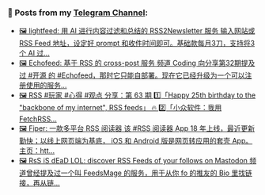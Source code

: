 ### 📰 Posts from my [Telegram Channel](https://t.me/s/aboutrss):
<!-- BLOG-POST-LIST:START -->
- [🖼 lightfeed: 用 AI 进行内容过滤和总结的 RSS2Newsletter 服务 输入网站或 RSS Feed 地址，设定好 prompt 和收件时间即可。基础款每月3刀，支持将3个 AI 过...](https://t.me/aboutrss/1448)
- [🖼 Echofeed: 基于 RSS 的 cross-post 服务 频道 Coding 向分享第32期提及过 #开源 的 #Echofeed，那时它只能自部署。现在它已经升级为一个可以注册使用的服务...](https://t.me/aboutrss/1447)
- [🖼 RSS #玩家 #心得 #观点 分享：第 63 期 1️⃣「Happy 25th birthday to the &quot;backbone of my internet&quot;, RSS feeds」 🔥 2️⃣「小众软件：我用 FetchRSS...](https://t.me/aboutrss/1446)
- [🖼 Fiper: 一款多平台 RSS 阅读器 该 #RSS 阅读器 App 18 年上线，最近更新勤快；以线上网页端为基底， iOS 和 Android 版是网页转应用的套壳 App。 主页：htt...](https://t.me/aboutrss/1445)
- [🖼 RsS iS dEaD LOL: discover RSS Feeds of your follows on Mastodon 频道曾经提及过一个叫 FeedsMage 的服务，用于从你 fo 的推友的 Bio 里找链接，再从链...](https://t.me/aboutrss/1444)
<!-- BLOG-POST-LIST:END -->

<!--
**AboutRSS/AboutRSS** is a ✨ _special_ ✨ repository because its `README.md` (this file) appears on your GitHub profile.

Here are some ideas to get you started:

- 🔭 I’m currently working on ...
- 🌱 I’m currently learning ...
- 👯 I’m looking to collaborate on ...
- 🤔 I’m looking for help with ...
- 💬 Ask me about ...
- 📫 How to reach me: ...
- 😄 Pronouns: ...
- ⚡ Fun fact: ...
-->
